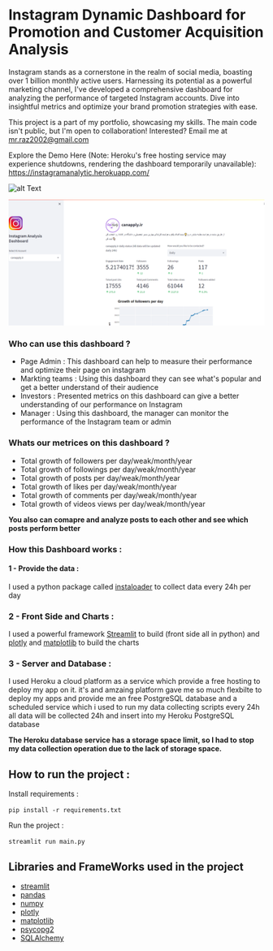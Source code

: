 # Instagram Dynamic Dashboard for Promotion and Customer Acquisition Analysis

Instagram stands as a cornerstone in the realm of social media, boasting over 1 billion monthly active users. Harnessing its potential as a powerful marketing channel, I've developed a comprehensive dashboard for analyzing the performance of targeted Instagram accounts. Dive into insightful metrics and optimize your brand promotion strategies with ease.

This project is a part of my portfolio, showcasing my skills. The main code isn't public, but I'm open to collaboration! Interested? Email me at mr.raz2002@gmail.com

Explore the Demo Here (Note: Heroku's free hosting service may experience shutdowns, rendering the dashboard temporarily unavailable):
https://instagramanalytic.herokuapp.com/

![alt Text](https://github.com/meysamraz/instagram-analytics-dashboard-streamlit/blob/master/src/demo.gif)

<p><img src="src/preview.png" alt=""></p>

### Who can use this dashboard  ?
-  Page  Admin  :   This dashboard can help to measure their performance and optimize their page on instagram
-  Markting teams : Using this dashboard they can see what's popular and get a better understand of their audience
- Investors : Presented metrics on this dashboard can give a better understanding of our performance on Instagram
-  Manager : Using this dashboard, the manager can monitor the performance of the Instagram team or admin

### Whats our metrices on this dashboard ? 

- Total growth of followers per day/weak/month/year
- Total growth of followings per day/weak/month/year
- Total growth of posts per day/weak/month/year
- Total growth of likes per day/weak/month/year
- Total growth of comments per day/weak/month/year
- Total growth of videos views per day/weak/month/year

**You also can comapre and analyze posts to each other and see which posts perform better**

### How this Dashboard works :

#### 1 - Provide the data : 

I used a python package called [instaloader](https://instaloader.github.io/) to collect data every 24h per day 

### 2 - Front Side and Charts :
I used a powerful framework [Streamlit](https://streamlit.io/) to build (front side all in python) and  [plotly](https://plotly.com/) and [matplotlib](https://matplotlib.org/) to build the charts

### 3 - Server and Database : 

I used Heroku a cloud platform as a service which provide a free hosting to deploy my app on it. it's and amzaing platform gave me so much flexbilte to deploy my apps and provide me an free PostgreSQL database and a scheduled service which i used to run my data collecting scripts every 24h all data will be collected 24h and insert into my Heroku PostgreSQL database 

**The Heroku database service has a storage space limit, so I had to stop my data collection operation due to the lack of storage space.**

## How to run the project : 

Install requirements :

```pip install -r requirements.txt```

Run the project :

```streamlit run main.py```

##  Libraries and FrameWorks used in the project

- [streamlit](https://streamlit.io/)
- [pandas](https://pandas.pydata.org/)
- [numpy](https://numpy.org/)
- [plotly](https://plotly.com/)
- [matplotlib](https://matplotlib.org/)
- [psycopg2](https://pypi.org/project/psycopg2/)
- [SQLAlchemy](https://sqlalchemy.org/)

